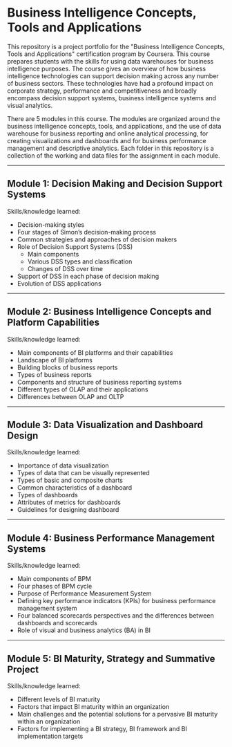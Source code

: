 # Business Intelligence Concepts, Tools and Applications

This repository is a project portfolio for the "Business Intelligence Concepts, Tools and Applications" certification program by Coursera. This course prepares students with the skills for using data warehouses for business intelligence purposes. The course gives an overview of how business intelligence technologies can support decision making across any number of business sectors. These technologies have had a profound impact on corporate strategy, performance and competitiveness and broadly encompass decision support systems, business intelligence systems and visual analytics.

There are 5 modules in this course. The modules are organized around the business intelligence concepts, tools, and applications, and the use of data warehouse for business reporting and online analytical processing, for creating visualizations and dashboards and for business performance management and descriptive analytics. Each folder in this repository is a collection of the working and data files for the assignment in each module.

---

## Module 1: Decision Making and Decision Support Systems

Skills/knowledge learned:

- Decision-making styles
- Four stages of Simon’s decision-making process
- Common strategies and approaches of decision makers
- Role of Decision Support Systems (DSS)
    - Main components
    - Various DSS types and classification
    - Changes of DSS over time
- Support of DSS in each phase of decision making
- Evolution of DSS applications

---

## Module 2: Business Intelligence Concepts and Platform Capabilities

Skills/knowledge learned:

- Main components of BI platforms and their capabilities
- Landscape of BI platforms
- Building blocks of business reports
- Types of business reports
- Components and structure of business reporting systems
- Different types of OLAP and their applications
- Differences between OLAP and OLTP 

---

## Module 3: Data Visualization and Dashboard Design

Skills/knowledge learned:

- Importance of data visualization
- Types of data that can be visually represented
- Types of basic and composite charts
- Common characteristics of a dashboard 
- Types of dashboards
- Attributes of metrics for dashboards
- Guidelines for designing dashboard

---

## Module 4: Business Performance Management Systems

Skills/knowledge learned:

- Main components of BPM
- Four phases of BPM cycle
- Purpose of Performance Measurement System 
- Defining key performance indicators (KPIs) for business performance management system
- Four balanced scorecards perspectives and the differences between dashboards and scorecards
- Role of visual and business analytics (BA) in BI

---

## Module 5: BI Maturity, Strategy and Summative Project

Skills/knowledge learned:

- Different levels of BI maturity
- Factors that impact BI maturity within an organization
- Main challenges and the potential solutions for a pervasive BI maturity within an organization 
- Factors for implementing a BI strategy, BI framework and BI implementation targets